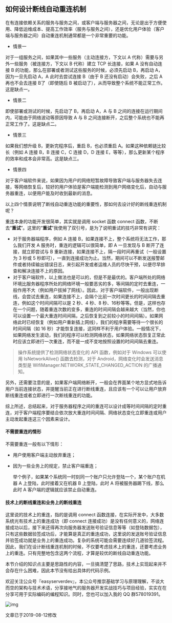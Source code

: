 ## 如何设计断线自动重连机制

在有连接依赖关系的服务与服务之间，或客户端与服务器之间，无论是出于方便使用、降低运维成本、提高工作效率（服务与服务之间），还是优化用户体验（客户端与服务器之间）自动重连机制通常都是一个非常重要的功能。

- 情景一

对于一组服务之间，如果其中一些服务（主动连接方，下文以 A 代称）需要与另外一些服务（被连接方，下文以 B 代称）建立 TCP 长连接，如果 A 没有自动连接 B 的功能，那么在部署或者测试这些服务的时候，必须先启动 B，再启动 A，因为一旦先启动 A，A 此时去尝试连接 B（由于 B 还没有启动）会失败，之后 A 再也不会去连接 B了（即使随后 B 被启动了），从而导致整个系统不能正常工作。这是缺点一。

- 情景二

即使部署或测试的时候，先启动了 B，再启动 A，A 与 B 之间的连接在运行期间内，可能由于网络波动等原因导致 A 与 B 之间连接断开，之后整个系统也不能再正常工作了。这是缺点二。

- 情景三

如果我们想升级 B，更新完程序后，重启 B，也必须重启 A。如果这种依赖链比较长（例如 A 连接 B，B 连接 C，C 连接 D，D 连接 E，等等），那么更新某个程序的效率和成本会非常高。这是缺点三。

- 情景四

对于客户端软件来说，如果因为用户的网络短暂故障导致客户端与服务器失去连接，等网络恢复后，较好的用户体验是客户端能检测到用户网络变化后，自动与服务器重连，以便用户能及时收到最新的消息。

以上四个情景说明了断线自动重连功能的重要性，那如何去设计好的断线重连机制呢？

重连本身的功能开发很简单，其实就是调用 socket 函数 connect 函数，不断去“**重试**”。这里的“**重试**”我使用了双引号，是为了说明重试的技巧非常有讲究：

- 对于服务器端程序，例如 A 连接 B，如果连接不上，整个系统将无法工作，那么我们开发 A 服务时，重连的逻辑可以很简单，即 A 一旦发现与 B 断开了连接，就立即尝试与 B 重新连接，如果连接不上，隔一段时间再重试（一般设置为 3 秒或 5 秒即可），一直到连接成功为止。当然，期间可以不断发送报警邮件或者持续输出错误日志，来引起开发或者运维人员的尽快干预，以便尽早排查和解决连接不上的原因。
- 对于客户端软件，以上做法也是可以的，但是不是最优的。客户端所处的网络环境比服务器程序所处的网络环境一般要恶劣的多，等间隔的定时去重连，一般作用不大（例如用户拔掉了网线）。因此，对于客户端软件，一般出现断线，会尝试去重连，如果连接不上，会隔个比前一次时间更长的时间间隔去重连，例如这个时间间隔可以是 2 秒、4 秒、8 秒、16秒等等。但是，这样也存在一个问题，随着重连次数的变多，重连的时间间隔会越来越大（当然，你也可以设置一个最大重连时间间隔，之后恢复到之前较小的时间间隔）。如果网络此时已经恢复（例如用户重新插上网线），我们的程序需要等待一个很长的时间间隔（如 16 秒）才能恢复连接，这同样不利于用户体验。一般情况下，如果网络发生波动，我们的程序可以检测网络状态，如果网络状态恢复正常此时应该立即进行一次重连，而不是一成不变地按照设置的时间间隔去重连。

> 操作系统提供了检测网络状态变化的 API 函数，例如对于 Windows 可以使用 IsNetworkAlive() 函数去检测，对于 Android，网络变化时会发送消息类型是 WifiManager.NETWORK_STATE_CHANGED_ACTION 的广播通知。

另外，还需要注意的是，如果客户端网络断开，一般会在界面某个地方显式地告诉用户当前连接状态，并提醒当前正在进行断线重连，且应该有一个可以让用户放弃断线重连或者立即进行一次断线重连的功能。

综上所述，总结起来，对于服务器程序之间的重连可以设计成等时间间隔的定时重连，对于客户端程序要结合依次放大重连时间间隔、网络状态变化立即重连或用户主动发起重连这三个因素来设计。

#### 不需要重连的情形

不需要重连一般有以下情形：

- 用户使用客户端主动放弃重连；

- 因为一些业务上的规定，禁止客户端重连；

  举个例子，如果某个系统同一时刻同一个账户只允许登陆一个，某个账户在机器 A 上登陆，此时接着又在机器 B 上登陆，此时 A 将被服务器踢下线，那么此时 A 客户端的逻辑就应该禁止自动重连。

#### 技术上的断线重连和业务上的断线重连

这里说的技术上的重连，指的是调用 connect 函数连接，在实际开发中，大多数系统光有技术上的重连成功（即 connect 连接成功）是没有任何意义的，网络连接成功以后，接下来还得再次向服务器发送账号验证信息等等（如登陆数据包），只有这些数据验签成功后，才能算是真正的重连成功，这里说的发送账号验证信息并验签成功就是业务上的重连成功。复杂的系统可能会需要连续好几道验签流程。因此，我们在设计断线重连机制的时候，不仅要考虑技术上的重连，还要考虑业务上的重连。只有完整地包含这两个流程，才算是较优的断线自动重连功能。

本节介绍的知识点主要是思路性的内容，一旦搞清楚了思路，技术上实现起来并不会存在什么困难，因此本节没有给出具体的代码示例。



欢迎关注公众号『easyserverdev』，本公众号推崇基础学习与原理理解，不谈大而空的架构与技术术语，分享接地气的服务器开发实战技巧与项目经验，实实在在分享可用于实际编码的编程知识。同时，您也可以加入我的 QQ 群578019391。

![img](https://mmbiz.qpic.cn/mmbiz_jpg/TufFCFqd0g3oHvEeRbexpMHScvgbX64bxHD1jetjyVEESJp1E29nuiclygz4o10lpbCMujK6GaG7ot86ugWibBqw/640?wx_fmt=jpeg&tp=webp&wxfrom=5&wx_lazy=1&wx_co=1)

文章已于2019-08-12修改